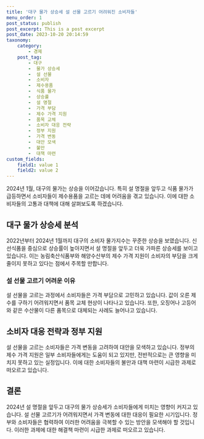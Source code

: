 ```yaml
---
title: '대구 물가 상승세 설 선물 고르기 어려워진 소비자들'
menu_order: 1
post_status: publish
post_excerpt: This is a post excerpt
post_date: 2023-10-20 20:14:59
taxonomy:
    category:
        - 경제
    post_tag:
        - 대구
        -  물가 상승세
        -  설 선물
        -  소비자
        -  제수용품
        -  식품 물가
        -  상승률
        -  설 명절
        -  가격 부담
        -  제수 가격 지원
        -  품목 교체
        -  소비자 대응 전략
        -  정부 지원
        -  가격 변동
        -  대안 모색
        -  불만
        -  대책 마련
custom_fields:
    field1: value 1
    field2: value 2
---
```



2024년 1월, 대구의 물가는 상승을 이어갔습니다. 특히 설 명절을 앞두고 식품 물가가 급등하면서 소비자들이 제수용품을 고르는 데에 어려움을 겪고 있습니다. 이에 대한 소비자들의 고통과 대책에 대해 살펴보도록 하겠습니다.

## 대구 물가 상승세 분석
2022년부터 2024년 1월까지 대구의 소비자 물가지수는 꾸준한 상승을 보였습니다. 신선식품을 중심으로 상승률이 높아지면서 설 명절을 앞두고 더욱 가파른 상승세를 보이고 있습니다. 이는 농림축산식품부와 해양수산부의 제수 가격 지원이 소비자의 부담을 크게 줄이지 못하고 있다는 점에서 주목할 만합니다.

### 설 선물 고르기 어려운 이유
설 선물을 고르는 과정에서 소비자들은 가격 부담으로 고민하고 있습니다. 값이 오른 제수를 구하기 어려워지면서 품목 교체 현상이 나타나고 있습니다. 또한, 오징어나 고등어와 같은 수산물이 다른 품목으로 대체되는 사례도 늘어나고 있습니다.

## 소비자 대응 전략과 정부 지원
설 선물을 고르는 소비자들은 가격 변동을 고려하여 대안을 모색하고 있습니다. 정부의 제수 가격 지원은 일부 소비자들에게는 도움이 되고 있지만, 전반적으로는 큰 영향을 미치지 못하고 있는 실정입니다. 이에 대한 소비자들의 불만과 대책 마련이 시급한 과제로 떠오르고 있습니다.

## 결론
2024년 설 명절을 앞두고 대구의 물가 상승세가 소비자들에게 미치는 영향이 커지고 있습니다. 설 선물 고르기가 어려워지면서 가격 변동에 대한 대응이 필요한 시기입니다. 정부와 소비자들은 협력하여 이러한 어려움을 극복할 수 있는 방안을 모색해야 할 것입니다. 이러한 과제에 대한 해결책 마련이 시급한 과제로 떠오르고 있습니다.
